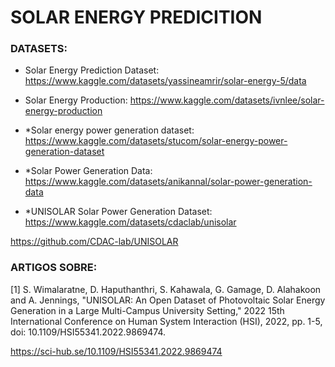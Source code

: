 # SOLAR ENERGY PREDICITION


### DATASETS:

- Solar Energy Prediction Dataset: 
https://www.kaggle.com/datasets/yassineamrir/solar-energy-5/data

- Solar Energy Production:
https://www.kaggle.com/datasets/ivnlee/solar-energy-production

- *Solar energy power generation dataset: 
https://www.kaggle.com/datasets/stucom/solar-energy-power-generation-dataset

- *Solar Power Generation Data: 
https://www.kaggle.com/datasets/anikannal/solar-power-generation-data

- *UNISOLAR Solar Power Generation Dataset: 
https://www.kaggle.com/datasets/cdaclab/unisolar

https://github.com/CDAC-lab/UNISOLAR

### ARTIGOS SOBRE:

[1] S. Wimalaratne, D. Haputhanthri, S. Kahawala, G. Gamage, D. Alahakoon and A. Jennings, "UNISOLAR: An Open Dataset of Photovoltaic Solar Energy Generation in a Large Multi-Campus University Setting," 2022 15th International Conference on Human System Interaction (HSI), 2022, pp. 1-5, doi: 10.1109/HSI55341.2022.9869474.

https://sci-hub.se/10.1109/HSI55341.2022.9869474
